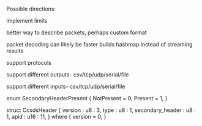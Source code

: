 
Possible directions:

implement limits

better way to describe packets, perhaps custom format

packet decoding can likely be faster
  builds hashmap instead of streaming results

support protocols

support different outputs- csv/tcp/udp/serial/file

support different inputs- csv/tcp/udp/serial/file



enum SecondaryHeaderPresent {
  NotPresent = 0,
  Present    = 1,
}

struct CcsdsHeader {
  version           : u8 : 3,
  type              : u8 : 1,
  secondary\_header : u8 : 1,
  apid              : u16 : 11,
} where {
  version = 0,
}

